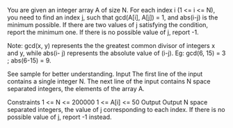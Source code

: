 You are given an integer array A of size N. For each index i (1 <= i <= N), you need to find an index j, such that gcd(A[i], A[j]) = 1, and abs(i-j) is the minimum possible. If there are two values of j satisfying the condition, report the minimum one. If there is no possible value of j, report -1.

Note: gcd(x, y) represents the the greatest common divisor of integers x and y, while abs(i- j) represents the absolute value of (i-j). Eg: gcd(6, 15) = 3 ; abs(6-15) = 9.

See sample for better understanding.
Input
The first line of the input contains a single integer N.
The next line of the input contains N space separated integers, the elements of the array A.

Constraints
1 <= N <= 200000
1 <= A[i] <= 50
Output
Output N space separated integers, the value of j corresponding to each index. If there is no possible value of j, report -1 instead.
